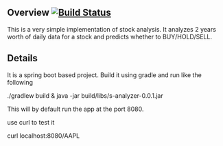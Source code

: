 ## Overview [![Build Status](https://travis-ci.org/shamikm/stockAnalyzer.svg?branch=master)](https://travis-ci.org/shamikm/stockAnalyzer)
This is a very simple implementation of stock analysis. It analyzes 2 years worth of daily data for a stock and predicts whether to BUY/HOLD/SELL.

## Details
It is a spring boot based project. Build it using gradle and run like the following

 ./gradlew build & java -jar build/libs/s-analyzer-0.0.1.jar	

This will by default run the app at the port 8080.

use curl to test it

   curl localhost:8080/AAPL
